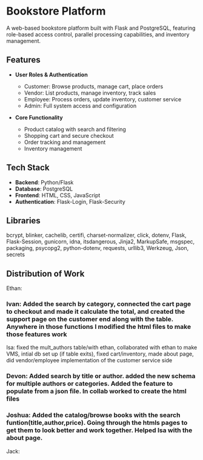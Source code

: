 # Bookstore Platform

A web-based bookstore platform built with Flask and PostgreSQL, featuring role-based access control, parallel processing capabilities, and inventory management.

## Features

- **User Roles & Authentication**

  - Customer: Browse products, manage cart, place orders
  - Vendor: List products, manage inventory, track sales 
  - Employee: Process orders, update inventory, customer service
  - Admin: Full system access and configuration

- **Core Functionality**
  - Product catalog with search and filtering
  - Shopping cart and secure checkout
  - Order tracking and management
  - Inventory management

## Tech Stack

- **Backend**: Python/Flask
- **Database**: PostgreSQL
- **Frontend**: HTML, CSS, JavaScript
- **Authentication**: Flask-Login, Flask-Security

## Libraries
  bcrypt, blinker, cachelib, certifi, charset-normalizer, click, dotenv, Flask, Flask-Session, gunicorn, idna, itsdangerous, Jinja2, MarkupSafe, msgspec, packaging, psycopg2, python-dotenv, requests, urllib3, Werkzeug, Json, secrets 

## Distribution of Work
  Ethan:
  ### Ivan: Added the search by category, connected the cart page to checkout and made it calculate the total, and created the support page on the customer end along with the table. Anywhere in those functions I modified the html files to make those features work
  Isa: fixed the mult_authors table/with ethan, collaborated with ethan to make VMS, intial db set up (if table exits), fixed cart/inventory, made about page, did vendor/employee implementation of the customer service side
  ### Devon: Added search by title or author. added the new schema for multiple authors or categories. Added the feature to populate from a json file. In collab worked to create the html files
   ### Joshua: Added the catalog/browse books with the search funtion(title,author,price). Going through the htmls pages to get them to look better and work together. Helped Isa with the about page. 
  Jack:
